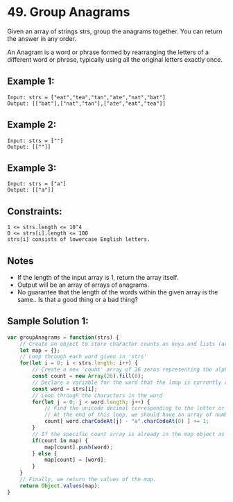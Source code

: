 # 49. Group Anagrams
Given an array of strings strs, group the anagrams together. You can return the answer in any order.

An Anagram is a word or phrase formed by rearranging the letters of a different word or phrase, typically using all the original letters exactly once.

## Example 1: 
```
Input: strs = ["eat","tea","tan","ate","nat","bat"]
Output: [["bat"],["nat","tan"],["ate","eat","tea"]]
```

## Example 2: 
```
Input: strs = [""]
Output: [[""]]
```

## Example 3: 
```
Input: strs = ["a"]
Output: [["a"]]
```

## Constraints: 
```
1 <= strs.length <= 10^4
0 <= strs[i].length <= 100
strs[i] consists of lowercase English letters.
```

## Notes
- If the length of the input array is 1, return the array itself. 
- Output will be an array of arrays of anagrams. 
- No guarantee that the length of the words within the given array is the same.. Is that a good thing or a bad thing? 

## Sample Solution 1: 
```js
var groupAnagrams = function(strs) {
    // Create an object to store character counts as keys and lists (arrays) of words from 'strs' as values
    let map = {};
    // Loop through each word given in 'strs'
    for(let i = 0; i < strs.length; i++) {
        // Create a new 'count' array of 26 zeros representing the alphabet
        const count = new Array(26).fill(0);
        // Declare a variable for the word that the loop is currently on, so that we can..
        const word = strs[i];
        // Loop through the characters in the word
        for(let j = 0; j < word.length; j++) {
            // Find the unicode decimal corresponding to the letter or the alphabet in the ascii code, then subtract the unicode decimal for 'a' so that 'a' would result in 0, 'b' would result in 1, and so on. The resulting number would be the index of the 'count' array which is filled with 26 zeroes. 
            // At the end of this loop, we should have an array of numbers indicating the number of occurences of each letter in order from a to z. 
            count[ word.charCodeAt(j) - "a".charCodeAt(0) ] += 1;
        }
        // If the specific count array is already in the map object as a key, then we add the word we just worked on as one of the values. Note that we are using push method; the values here are arrays. If the count array does not exist in the map object yet, we simply create a key using the count array, and add an array including the word as the value.
        if(count in map) {
            map[count].push(word);
        } else {
            map[count] = [word];
        }  
    }
    // Finally, we return the values of the map. 
    return Object.values(map);
}
```
